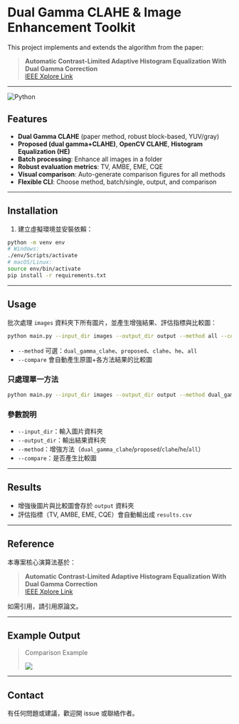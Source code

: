 # Dual Gamma CLAHE & Image Enhancement Toolkit

This project implements and extends the algorithm from the paper:

> **Automatic Contrast-Limited Adaptive Histogram Equalization With Dual Gamma Correction**  
> [IEEE Xplore Link](https://ieeexplore.ieee.org/document/8269243)

---
![Python](https://img.shields.io/badge/Python-3.8%2B-blue.svg)
## Features

- **Dual Gamma CLAHE** (paper method, robust block-based, YUV/gray)
- **Proposed (dual gamma+CLAHE)**, **OpenCV CLAHE**, **Histogram Equalization (HE)**
- **Batch processing**: Enhance all images in a folder
- **Robust evaluation metrics**: TV, AMBE, EME, CQE
- **Visual comparison**: Auto-generate comparison figures for all methods
- **Flexible CLI**: Choose method, batch/single, output, and comparison

---

## Installation

1. 建立虛擬環境並安裝依賴：

```bash
python -m venv env
# Windows:
./env/Scripts/activate
# macOS/Linux:
source env/bin/activate
pip install -r requirements.txt
```

---

## Usage

批次處理 `images` 資料夾下所有圖片，並產生增強結果、評估指標與比較圖：

```bash
python main.py --input_dir images --output_dir output --method all --compare
```

- `--method` 可選：`dual_gamma_clahe`、`proposed`、`clahe`、`he`、`all`
- `--compare` 會自動產生原圖+各方法結果的比較圖

### 只處理單一方法

```bash
python main.py --input_dir images --output_dir output --method dual_gamma_clahe
```

### 參數說明

- `--input_dir`：輸入圖片資料夾
- `--output_dir`：輸出結果資料夾
- `--method`：增強方法（`dual_gamma_clahe`/`proposed`/`clahe`/`he`/`all`）
- `--compare`：是否產生比較圖

---

## Results

- 增強後圖片與比較圖會存於 `output` 資料夾
- 評估指標（TV, AMBE, EME, CQE）會自動輸出成 `results.csv`

---

## Reference

本專案核心演算法基於：

> **Automatic Contrast-Limited Adaptive Histogram Equalization With Dual Gamma Correction**  
> [IEEE Xplore Link](https://ieeexplore.ieee.org/document/8269243)

如需引用，請引用原論文。

---

## Example Output

> Comparison Example
>
> ![](./output/Comparison_example.png)

---

## Contact

有任何問題或建議，歡迎開 issue 或聯絡作者。
